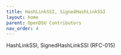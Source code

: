 ```yaml
---
title: HashLinkSSI, SignedHashLinkSSI 
layout: home
parent: OpenDSU Contributors
nav_order: 4
---
```


HashLinkSSI, SignedHashLinkSSI (RFC-015)